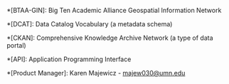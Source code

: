 *[BTAA-GIN]: Big Ten Academic Alliance Geospatial Information Network

*[DCAT]: Data Catalog Vocabulary (a metadata schema)

*[CKAN]: Comprehensive Knowledge Archive Network (a type of data portal)

*[API]: Application Programming Interface

*[Product Manager]: Karen Majewicz - majew030@umn.edu
